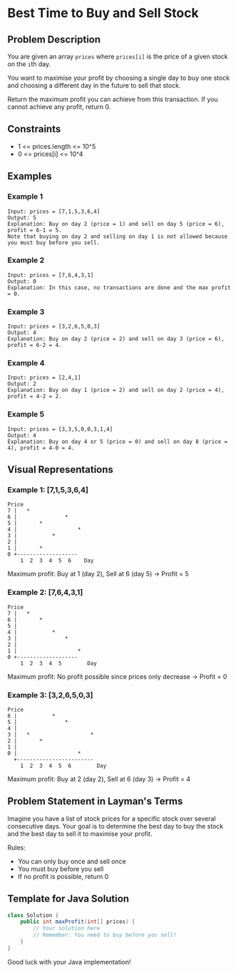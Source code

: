 # Best Time to Buy and Sell Stock

## Problem Description

You are given an array `prices` where `prices[i]` is the price of a given stock on the `i`th day.

You want to maximise your profit by choosing a single day to buy one stock and choosing a different day in the future to sell that stock.

Return the maximum profit you can achieve from this transaction. If you cannot achieve any profit, return 0.

## Constraints

- 1 <= prices.length <= 10^5
- 0 <= prices[i] <= 10^4

## Examples

### Example 1

```
Input: prices = [7,1,5,3,6,4]
Output: 5
Explanation: Buy on day 2 (price = 1) and sell on day 5 (price = 6), profit = 6-1 = 5.
Note that buying on day 2 and selling on day 1 is not allowed because you must buy before you sell.
```

### Example 2

```
Input: prices = [7,6,4,3,1]
Output: 0
Explanation: In this case, no transactions are done and the max profit = 0.
```

### Example 3

```
Input: prices = [3,2,6,5,0,3]
Output: 4
Explanation: Buy on day 2 (price = 2) and sell on day 3 (price = 6), profit = 6-2 = 4.
```

### Example 4

```
Input: prices = [2,4,1]
Output: 2
Explanation: Buy on day 1 (price = 2) and sell on day 2 (price = 4), profit = 4-2 = 2.
```

### Example 5

```
Input: prices = [3,3,5,0,0,3,1,4]
Output: 4
Explanation: Buy on day 4 or 5 (price = 0) and sell on day 8 (price = 4), profit = 4-0 = 4.
```

## Visual Representations

### Example 1: [7,1,5,3,6,4]

```
Price
7 |   *
6 |               *
5 |       *
4 |                   *
3 |           *
2 |
1 |       *
0 +-------------------
    1  2  3  4  5  6    Day
```

Maximum profit: Buy at 1 (day 2), Sell at 6 (day 5) → Profit = 5

### Example 2: [7,6,4,3,1]

```
Price
7 |   *
6 |       *
5 |
4 |           *
3 |               *
2 |
1 |                   *
0 +-------------------
    1  2  3  4  5        Day
```

Maximum profit: No profit possible since prices only decrease → Profit = 0

### Example 3: [3,2,6,5,0,3]

```
Price
6 |           *
5 |               *
4 |
3 |   *                   *
2 |       *
1 |
0 |                   *
  +------------------------
    1  2  3  4  5  6        Day
```

Maximum profit: Buy at 2 (day 2), Sell at 6 (day 3) → Profit = 4

## Problem Statement in Layman's Terms

Imagine you have a list of stock prices for a specific stock over several consecutive days. Your goal is to determine the best day to buy the stock and the best day to sell it to maximise your profit.

Rules:
- You can only buy once and sell once
- You must buy before you sell
- If no profit is possible, return 0

## Template for Java Solution

```java
class Solution {
    public int maxProfit(int[] prices) {
        // Your solution here
        // Remember: You need to buy before you sell!
    }
}
```

Good luck with your Java implementation!